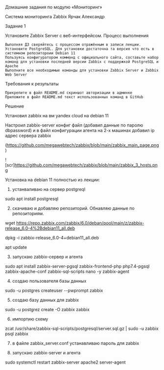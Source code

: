  Домашние задания по модулю «Мониторинг»

 Система мониторинга Zabbix   Ярчак Александр


Задание 1

Установите Zabbix Server с веб-интерфейсом.
Процесс выполнения

    Выполняя ДЗ сверяйтесь с процессом отражённым в записи лекции.
    Установите PostgreSQL. Для установки достаточна та версия что есть в системном репозитороии Debian 11
    Пользуясь конфигуратором комманд с официального сайта, составьте набор команд для установки последней версии Zabbix с поддержкой PostgreSQL и Apache
    Выполните все необходимые команды для установки Zabbix Server и Zabbix Web Server

Требования к результаты

    Прикрепите в файл README.md скриншот авторизации в админке
    Приложите в файл README.md текст использованных команд в GitHub


Решение

Установил zabbix  на вм yandex cloud на debian 11

Настроил zabbix-server конфиг файл (добавил данные по паролю dbpassword)
и в файл конфигурации агента на 2-х машинах добавил ip адрес сервера zabbix


(https://github.com/megawebtech/zabbix/blob/main/zabbix_main_page.png)

![scr]https://github.com/megawebtech/zabbix/blob/main/zabbix_3_hosts.png


Установка на debian 11 полностью из лекции:

1. устанваливаю на сервер postgreql

sudo apt install postgresql

2. скачиваю и добавляю репозиторий. Обнавляю данные по репозиториям.

wget https://repo.zabbix.com/zabbix/6.0/deban/pool/main/z/zabbix-release_6.0-4%2Bdebian11_all.deb

dpkg -i zabbix-release_6.0-4+debian11_all.deb

apt update

3. запускаю zabbix-сервер и агента

sudo apt install zabbix-server-pgsql  zabbix-frontend-php  php7.4-pgsql zabbix-apache-conf zabbix-sql-scripts nano -y  zabbix-agent

4. создаю пользователя базы данных

sudo -u postgres createuser --pwprompt zabbix

5. создаю базу данныx для zabbix

sudo -u postgrez create -O zabbix zabbix

6. импортию схему

zcat /usr/share/zabbix-sql-scripts/postgresql/server.sql.gz | sudo -u zabbix psql zabbix

7. в файле zabbix_server.conf устанавливаю пароль для zabbix

8. запускаю zabbix-server и агента

sudo systemctl restart zabbix-server apache2 server-agent

  
